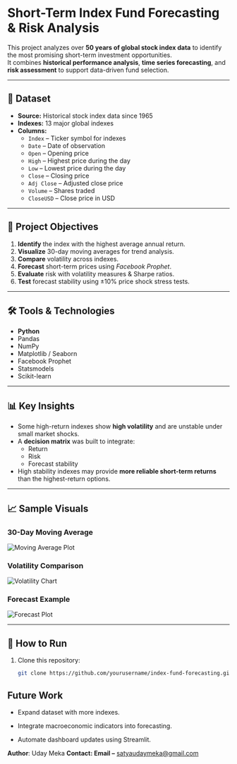 # Short-Term Index Fund Forecasting & Risk Analysis

This project analyzes over **50 years of global stock index data** to identify the most promising short-term investment opportunities.  
It combines **historical performance analysis**, **time series forecasting**, and **risk assessment** to support data-driven fund selection.

---

## 📂 Dataset

- **Source:** Historical stock index data since 1965
- **Indexes:** 13 major global indexes
- **Columns:**
  - `Index` – Ticker symbol for indexes
  - `Date` – Date of observation
  - `Open` – Opening price
  - `High` – Highest price during the day
  - `Low` – Lowest price during the day
  - `Close` – Closing price
  - `Adj Close` – Adjusted close price
  - `Volume` – Shares traded
  - `CloseUSD` – Close price in USD

---

## 🎯 Project Objectives

1. **Identify** the index with the highest average annual return.
2. **Visualize** 30-day moving averages for trend analysis.
3. **Compare** volatility across indexes.
4. **Forecast** short-term prices using *Facebook Prophet*.
5. **Evaluate** risk with volatility measures & Sharpe ratios.
6. **Test** forecast stability using ±10% price shock stress tests.

---

## 🛠 Tools & Technologies

- **Python**
- Pandas
- NumPy
- Matplotlib / Seaborn
- Facebook Prophet
- Statsmodels
- Scikit-learn

---

## 📊 Key Insights

- Some high-return indexes show **high volatility** and are unstable under small market shocks.
- A **decision matrix** was built to integrate:
  - Return  
  - Risk  
  - Forecast stability  
- High stability indexes may provide **more reliable short-term returns** than the highest-return options.

---

## 📈 Sample Visuals

### 30-Day Moving Average
![Moving Average Plot](images/moving_average.png)

### Volatility Comparison
![Volatility Chart](images/volatility.png)

### Forecast Example
![Forecast Plot](images/forecast.png)

---

## 🚀 How to Run

1. Clone this repository:
   ```bash
   git clone https://github.com/yourusername/index-fund-forecasting.git

## Future Work

* Expand dataset with more indexes.

* Integrate macroeconomic indicators into forecasting.

* Automate dashboard updates using Streamlit.

**Author**: Uday Meka
**Contact: Email –** satyaudaymeka@gmail.com

